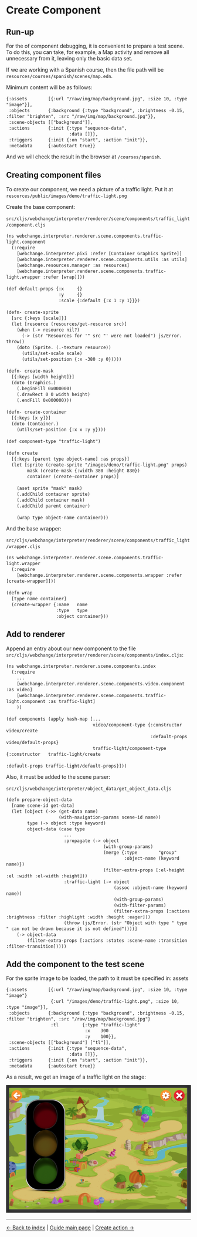 # Create Component

## Run-up

For the of component debugging, it is convenient to prepare a test scene.
To do this, you can take, for example, a Map activity and remove all unnecessary from it, leaving only the basic data set.

If we are working with a Spanish course, then the file path will be `resources/courses/spanish/scenes/map.edn`.

Minimum content will be as follows:

```
{:assets        [{:url "/raw/img/map/background.jpg", :size 10, :type "image"}],
 :objects       {:background {:type "background", :brightness -0.15, :filter "brighten", :src "/raw/img/map/background.jpg"}},
 :scene-objects [["background"]],
 :actions       {:init {:type "sequence-data",
                        :data []}},
 :triggers      {:init {:on "start", :action "init"}},
 :metadata      {:autostart true}}

```

And we will check the result in the browser at `/courses/spanish`.

## Creating component files

To create our component, we need a picture of a traffic light. Put it at `resources/public/images/demo/traffic-light.png`

Create the base component:

`src/cljs/webchange/interpreter/renderer/scene/components/traffic_light/component.cljs`

```
(ns webchange.interpreter.renderer.scene.components.traffic-light.component
  (:require
    [webchange.interpreter.pixi :refer [Container Graphics Sprite]]
    [webchange.interpreter.renderer.scene.components.utils :as utils]
    [webchange.resources.manager :as resources]
    [webchange.interpreter.renderer.scene.components.traffic-light.wrapper :refer [wrap]]))

(def default-props {:x     {}
                    :y     {}
                    :scale {:default {:x 1 :y 1}}})

(defn- create-sprite
  [src {:keys [scale]}]
  (let [resource (resources/get-resource src)]
    (when (-> resource nil?)
      (-> (str "Resources for '" src "' were not loaded") js/Error. throw))
    (doto (Sprite. (.-texture resource))
      (utils/set-scale scale)
      (utils/set-position {:x -380 :y 0}))))

(defn- create-mask
  [{:keys [width height]}]
  (doto (Graphics.)
    (.beginFill 0x000000)
    (.drawRect 0 0 width height)
    (.endFill 0x000000)))

(defn- create-container
  [{:keys [x y]}]
  (doto (Container.)
    (utils/set-position {:x x :y y})))

(def component-type "traffic-light")

(defn create
  [{:keys [parent type object-name] :as props}]
  (let [sprite (create-sprite "/images/demo/traffic-light.png" props)
        mask (create-mask {:width 380 :height 830})
        container (create-container props)]

    (aset sprite "mask" mask)
    (.addChild container sprite)
    (.addChild container mask)
    (.addChild parent container)

    (wrap type object-name container)))

```

And the base wrapper:

`src/cljs/webchange/interpreter/renderer/scene/components/traffic_light/wrapper.cljs`

```
(ns webchange.interpreter.renderer.scene.components.traffic-light.wrapper
  (:require
    [webchange.interpreter.renderer.scene.components.wrapper :refer [create-wrapper]]))

(defn wrap
  [type name container]
  (create-wrapper {:name   name
                   :type   type
                   :object container}))
```

## Add to renderer

Append an entry about our new component to the file `src/cljs/webchange/interpreter/renderer/scene/components/index.cljs`:

```
(ns webchange.interpreter.renderer.scene.components.index
  (:require
    ...
    [webchange.interpreter.renderer.scene.components.video.component :as video]
    [webchange.interpreter.renderer.scene.components.traffic-light.component :as traffic-light]
    ))

(def components (apply hash-map [...
                                 video/component-type {:constructor   video/create
                                                       :default-props video/default-props}
                                 traffic-light/component-type {:constructor   traffic-light/create
                                                               :default-props traffic-light/default-props}]))
```

Also, it must be added to the scene parser:

`src/cljs/webchange/interpreter/object_data/get_object_data.cljs`

```
(defn prepare-object-data
  [name scene-id get-data]
  (let [object (->> (get-data name)
                    (with-navigation-params scene-id name))
        type (-> object :type keyword)
        object-data (case type
                      ...
                      :propagate (-> object
                                     (with-group-params)
                                     (merge {:type        "group"
                                             :object-name (keyword name)})
                                     (filter-extra-props [:el-height :el :width :el-width :height]))
                      :traffic-light (-> object
                                         (assoc :object-name (keyword name))
                                         (with-group-params)
                                         (with-filter-params)
                                         (filter-extra-props [:actions :brightness :filter :highlight :width :height :eager]))
                      (throw (js/Error. (str "Object with type " type " can not be drawn because it is not defined"))))]
    (-> object-data
        (filter-extra-props [:actions :states :scene-name :transition :filter-transition]))))
```

##  Add the component to the test scene

For the sprite image to be loaded, the path to it must be specified in: assets

```
{:assets        [{:url "/raw/img/map/background.jpg", :size 10, :type "image"}
                 {:url "/images/demo/traffic-light.png", :size 10, :type "image"}],
 :objects       {:background {:type "background", :brightness -0.15, :filter "brighten", :src "/raw/img/map/background.jpg"}
                 :tl         {:type "traffic-light"
                              :x    300
                              :y    100}},
 :scene-objects [["background"] ["tl"]],
 :actions       {:init {:type "sequence-data",
                        :data []}},
 :triggers      {:init {:on "start", :action "init"}},
 :metadata      {:autostart true}}
```

As a result, we get an image of a traffic light on the stage:

![Result](component_result.png)

---

[← Back to index](../../index.md) | [Guide main page](index.md) | [Create action →](action.md)
